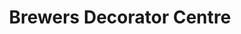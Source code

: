---
title: "Brewers Decorator Centre"
url: /newport/brewers-decorator-centre/
shop: Raumausstattung
---